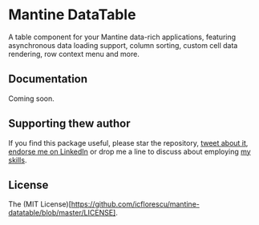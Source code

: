 # Mantine DataTable

A table component for your Mantine data-rich applications, featuring asynchronous data loading support, column sorting, custom cell data rendering, row context menu and more.

## Documentation

Coming soon.

## Supporting thew author

If you find this package useful, please star the repository, [tweet about it](http://twitter.com/share?text=Build%20data-rich%20React%20applications%20with%20Mantine%20DataTable&url=https%3A%2F%2Fgithub.com%2Ficflorescu%2Fmantine-datatable&hashtags=mantine%2Cdatatable%2Cdatagrid%2Creact&via=icflorescu), [endorse me on LinkedIn](https://www.linkedin.com/in/icflorescu) or drop me a line to discuss about employing [my skills](https://github.com/icflorescu).

## License

The (MIT License)[https://github.com/icflorescu/mantine-datatable/blob/master/LICENSE].
